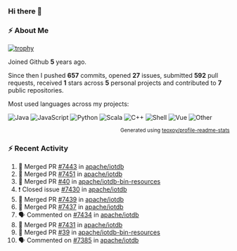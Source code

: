 ### Hi there 👋

### :zap: About Me

[![trophy](https://github-profile-trophy.vercel.app/?username=HTHou&theme=onedark)](https://github.com/ryo-ma/github-profile-trophy)
   
Joined Github **5** years ago.

Since then I pushed **657** commits, opened **27** issues, submitted **592** pull requests, received **1** stars across **5** personal projects and contributed to **7** public repositories.

Most used languages across my projects:

![Java](https://img.shields.io/static/v1?style=flat-square&label=%E2%A0%80&color=555&labelColor=%23b07219&message=Java%EF%B8%B194.4%25)
![JavaScript](https://img.shields.io/static/v1?style=flat-square&label=%E2%A0%80&color=555&labelColor=%23f1e05a&message=JavaScript%EF%B8%B11.4%25)
![Python](https://img.shields.io/static/v1?style=flat-square&label=%E2%A0%80&color=555&labelColor=%233572A5&message=Python%EF%B8%B10.7%25)
![Scala](https://img.shields.io/static/v1?style=flat-square&label=%E2%A0%80&color=555&labelColor=%23c22d40&message=Scala%EF%B8%B10.6%25)
![C++](https://img.shields.io/static/v1?style=flat-square&label=%E2%A0%80&color=555&labelColor=%23f34b7d&message=C%2B%2B%EF%B8%B10.6%25)
![Shell](https://img.shields.io/static/v1?style=flat-square&label=%E2%A0%80&color=555&labelColor=%2389e051&message=Shell%EF%B8%B10.4%25)
![Vue](https://img.shields.io/static/v1?style=flat-square&label=%E2%A0%80&color=555&labelColor=%2341b883&message=Vue%EF%B8%B10.3%25)
![Other](https://img.shields.io/static/v1?style=flat-square&label=%E2%A0%80&color=555&labelColor=%23ededed&message=Other%EF%B8%B11.2%25)

<p align="right"><sub>Generated using <a href="https://github.com/marketplace/actions/profile-readme-stats">teoxoy/profile-readme-stats</a></sub></p>


<!--![](https://github.com/HTHou/HTHou/blob/output/github-contribution-grid-snake.svg)-->

<!--![Haonan Hou's github stats](https://github-readme-stats.vercel.app/api?username=HTHou&count_private=true&show_icons=true&theme=onedark)-->

<!--![Haonan Hou's wakatime stats](https://github-readme-stats.vercel.app/api/wakatime?username=HTHou&layout=compact&theme=onedark)-->

<!--![Top Langs](https://github-readme-stats.vercel.app/api/top-langs/?username=HTHou&theme=onedark&layout=compact)-->

### :zap: Recent Activity
<!--START_SECTION:activity-->
1. 🎉 Merged PR [#7443](https://github.com/apache/iotdb/pull/7443) in [apache/iotdb](https://github.com/apache/iotdb)
2. 🎉 Merged PR [#7451](https://github.com/apache/iotdb/pull/7451) in [apache/iotdb](https://github.com/apache/iotdb)
3. 🎉 Merged PR [#40](https://github.com/apache/iotdb-bin-resources/pull/40) in [apache/iotdb-bin-resources](https://github.com/apache/iotdb-bin-resources)
4. ❗️ Closed issue [#7430](https://github.com/apache/iotdb/issues/7430) in [apache/iotdb](https://github.com/apache/iotdb)
5. 🎉 Merged PR [#7439](https://github.com/apache/iotdb/pull/7439) in [apache/iotdb](https://github.com/apache/iotdb)
6. 🎉 Merged PR [#7437](https://github.com/apache/iotdb/pull/7437) in [apache/iotdb](https://github.com/apache/iotdb)
7. 🗣 Commented on [#7434](https://github.com/apache/iotdb/issues/7434) in [apache/iotdb](https://github.com/apache/iotdb)
8. 🎉 Merged PR [#7431](https://github.com/apache/iotdb/pull/7431) in [apache/iotdb](https://github.com/apache/iotdb)
9. 🎉 Merged PR [#39](https://github.com/apache/iotdb-bin-resources/pull/39) in [apache/iotdb-bin-resources](https://github.com/apache/iotdb-bin-resources)
10. 🗣 Commented on [#7385](https://github.com/apache/iotdb/issues/7385) in [apache/iotdb](https://github.com/apache/iotdb)
<!--END_SECTION:activity-->

<!--
**HTHou/HTHou** is a ✨ _special_ ✨ repository because its `README.md` (this file) appears on your GitHub profile.

Here are some ideas to get you started:

- 🔭 I’m currently working on ...
- 🌱 I’m currently learning ...
- 👯 I’m looking to collaborate on ...
- 🤔 I’m looking for help with ...
- 💬 Ask me about ...
- 📫 How to reach me: ...
- 😄 Pronouns: ...
- ⚡ Fun fact: ...
-->
